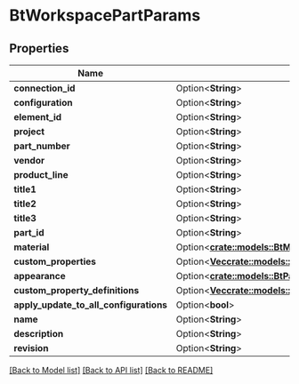 # BtWorkspacePartParams

## Properties

Name | Type | Description | Notes
------------ | ------------- | ------------- | -------------
**connection_id** | Option<**String**> |  | [optional]
**configuration** | Option<**String**> |  | [optional]
**element_id** | Option<**String**> |  | [optional]
**project** | Option<**String**> |  | [optional]
**part_number** | Option<**String**> |  | [optional]
**vendor** | Option<**String**> |  | [optional]
**product_line** | Option<**String**> |  | [optional]
**title1** | Option<**String**> |  | [optional]
**title2** | Option<**String**> |  | [optional]
**title3** | Option<**String**> |  | [optional]
**part_id** | Option<**String**> |  | [optional]
**material** | Option<[**crate::models::BtMaterialParams**](BTMaterialParams.md)> |  | [optional]
**custom_properties** | Option<[**Vec<crate::models::BtNameValuePair>**](BTNameValuePair.md)> |  | [optional]
**appearance** | Option<[**crate::models::BtPartAppearanceParams**](BTPartAppearanceParams.md)> |  | [optional]
**custom_property_definitions** | Option<[**Vec<crate::models::BtCustomPropertyDefinitionParams>**](BTCustomPropertyDefinitionParams.md)> |  | [optional]
**apply_update_to_all_configurations** | Option<**bool**> |  | [optional]
**name** | Option<**String**> |  | [optional]
**description** | Option<**String**> |  | [optional]
**revision** | Option<**String**> |  | [optional]

[[Back to Model list]](../README.md#documentation-for-models) [[Back to API list]](../README.md#documentation-for-api-endpoints) [[Back to README]](../README.md)


